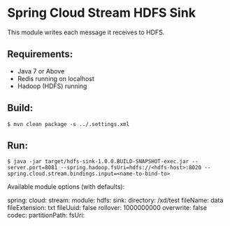 Spring Cloud Stream HDFS Sink
=============================

This module writes each message it receives to HDFS.

## Requirements:

* Java 7 or Above
* Redis running on localhost
* Hadoop (HDFS) running

## Build:

```
$ mvn clean package -s ../.settings.xml
```

## Run:

```
$ java -jar target/hdfs-sink-1.0.0.BUILD-SNAPSHOT-exec.jar --server.port=8081 --spring.hadoop.fsUri=hdfs://<hdfs-host>:8020 --spring.cloud.stream.bindings.input=<name-to-bind-to>
```

Available module options (with defaults):

spring:
  cloud:
    stream:
      module:
        hdfs:
          sink:
            directory: /xd/test
            fileName: data
            fileExtension: txt
            fileUuid: false
            rollover: 1000000000
            overwrite: false
            codec: 
            partitionPath: 
            fsUri: 


